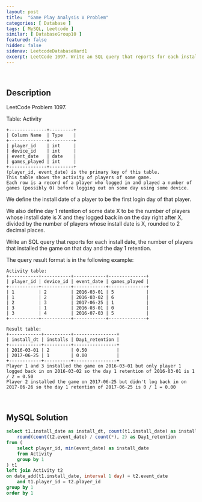 ```yaml
---
layout: post
title:  "Game Play Analysis V Problem"
categories: [ Database ]
tags: [ MySQL, Leetcode ]
similar: [ DatabaseGroup10 ]
featured: false
hidden: false
sidenav: LeetcodeDatabaseHard1
excerpt: LeetCode 1097. Write an SQL query that reports for each install date, the number of players that installed the game on that day and the day 1 retention.
---
```


<br />

## Description

LeetCode Problem 1097. 

Table: Activity

```
+--------------+---------+
| Column Name  | Type    |
+--------------+---------+
| player_id    | int     |
| device_id    | int     |
| event_date   | date    |
| games_played | int     |
+--------------+---------+
(player_id, event_date) is the primary key of this table.
This table shows the activity of players of some game.
Each row is a record of a player who logged in and played a number of games (possibly 0) before logging out on some day using some device.
```

We define the install date of a player to be the first login day of that player.

We also define day 1 retention of some date X to be the number of players whose install date is X and they logged back in on the day right after X, divided by the number of players whose install date is X, rounded to 2 decimal places.

Write an SQL query that reports for each install date, the number of players that installed the game on that day and the day 1 retention.

The query result format is in the following example:

```
Activity table:
+-----------+-----------+------------+--------------+
| player_id | device_id | event_date | games_played |
+-----------+-----------+------------+--------------+
| 1         | 2         | 2016-03-01 | 5            |
| 1         | 2         | 2016-03-02 | 6            |
| 2         | 3         | 2017-06-25 | 1            |
| 3         | 1         | 2016-03-01 | 0            |
| 3         | 4         | 2016-07-03 | 5            |
+-----------+-----------+------------+--------------+

Result table:
+------------+----------+----------------+
| install_dt | installs | Day1_retention |
+------------+----------+----------------+
| 2016-03-01 | 2        | 0.50           |
| 2017-06-25 | 1        | 0.00           |
+------------+----------+----------------+
Player 1 and 3 installed the game on 2016-03-01 but only player 1 logged back in on 2016-03-02 so the day 1 retention of 2016-03-01 is 1 / 2 = 0.50
Player 2 installed the game on 2017-06-25 but didn't log back in on 2017-06-26 so the day 1 retention of 2017-06-25 is 0 / 1 = 0.00
```

<br />

## MySQL Solution


```sql
select t1.install_date as install_dt, count(t1.install_date) as installs,
    round(count(t2.event_date) / count(*), 2) as Day1_retention
from (
    select player_id, min(event_date) as install_date
    from Activity
    group by 1
) t1
left join Activity t2 
on date_add(t1.install_date, interval 1 day) = t2.event_date
    and t1.player_id = t2.player_id
group by 1
order by 1
```
